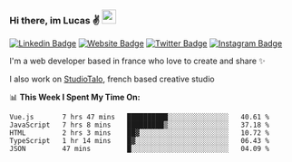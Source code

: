 ### Hi there, im Lucas ✌️ <img src="https://media.giphy.com/media/hvRJCLFzcasrR4ia7z/giphy.gif" width="25px">
[![Linkedin Badge](https://img.shields.io/badge/-LinkedIn-0e76a8?style=flat-square&logo=Linkedin&logoColor=white)](https://www.linkedin.com/in/lucasbellier/)
[![Website Badge](https://img.shields.io/badge/Website-3b5998?style=flat-square&logo=google-chrome&logoColor=white)](https://lucasblr.fr)
[![Twitter Badge](https://img.shields.io/badge/-Twitter-00acee?style=flat-square&logo=Twitter&logoColor=white)](https://twitter.com/ImJustLucas_)
[![Instagram Badge](https://img.shields.io/badge/-Instagram-e4405f?style=flat-square&logo=Instagram&logoColor=white)](https://instagram.com/luuucas.blr/)

I'm a web developer based in france who love to create and share ✨

I also work on [StudioTalo](https://talodev.fr), french based creative studio

📊 **This Week I Spent My Time On:**
<!--START_SECTION:waka-->
```text
Vue.js       7 hrs 47 mins   ██████████░░░░░░░░░░░░░░░   40.61 % 
JavaScript   7 hrs 8 mins    █████████▒░░░░░░░░░░░░░░░   37.18 % 
HTML         2 hrs 3 mins    ██▓░░░░░░░░░░░░░░░░░░░░░░   10.72 % 
TypeScript   1 hr 14 mins    █▓░░░░░░░░░░░░░░░░░░░░░░░   06.43 % 
JSON         47 mins         █░░░░░░░░░░░░░░░░░░░░░░░░   04.09 % 
```
<!--END_SECTION:waka-->
